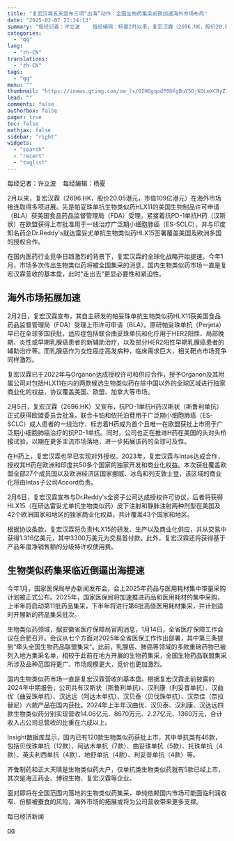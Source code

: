 ```yaml
---
title: "复宏汉霖五天宣布三项“出海”动作：全国生物药集采前夜加速海外市场布局"
date: "2025-02-07 21:34:13"
summary: "每经记者：许立波    每经编辑：杨夏2月以来，复宏汉霖（2696.HK，股价20.05港元，市值1..."
categories:
  - "qq"
lang:
  - "zh-CN"
translations:
  - "zh-CN"
tags:
  - "qq"
menu: ""
thumbnail: "https://inews.gtimg.com/om_ls/O2H6gqodP0UfgBuY5DjKQLmXCByZ1HrMsYD-Rr-U-KDOAAA_640360/0"
lead: ""
comments: false
authorbox: false
pager: true
toc: false
mathjax: false
sidebar: "right"
widgets:
  - "search"
  - "recent"
  - "taglist"
---
```


每经记者：许立波    每经编辑：杨夏

2月以来，复宏汉霖（2696.HK，股价20.05港元，市值109亿港元）在海外市场接连取得多项进展。先是帕妥珠单抗生物类似药HLX11的美国生物制品许可申请（BLA）获美国食品药品监督管理局（FDA）受理，紧接着抗PD-1单抗H药（汉斯状）在欧盟获得上市批准用于一线治疗广泛期小细胞肺癌（ES-SCLC），并与印度知名药企Dr.Reddy's就达雷妥尤单抗生物类似药HLX15签署覆盖美国及欧洲多国的授权合作。

在国内医药行业竞争日趋激烈的背景下，复宏汉霖的全球化战略开始提速。今年1月，市场多次传出生物类似药将被全国集采的消息，国内生物类似药市场一直是复宏汉霖营收的基本盘，此时“走出去”更显必要性和紧迫性。

海外市场拓展加速
--------

2月2日，复宏汉霖宣布，其自主研发的帕妥珠单抗生物类似药HLX11获美国食品药品监督管理局（FDA）受理上市许可申请（BLA）。原研帕妥珠单抗（Perjeta）早已在全球多国获批，适应症包括联合曲妥珠单抗和化疗用于HER2阳性、局部晚期、炎性或早期乳腺癌患者的新辅助治疗，以及部分HER2阳性早期乳腺癌患者的辅助治疗等。而乳腺癌作为女性癌症高发病种，临床需求巨大，相关靶点市场竞争同样激烈。

复宏汉霖已于2022年与Organon达成授权许可和供应合作，授予Organon及其附属公司对包括HLX11在内的两款候选生物类似药在除中国以外的全球区域进行独家商业化的权益，协议覆盖美国、欧盟、加拿大等市场。

2月5日，复宏汉霖（2696.HK）又宣布，抗PD-1单抗H药汉斯状（斯鲁利单抗）正式获得欧盟委员会批准，联合卡铂和依托泊苷用于广泛期小细胞肺癌（ES-SCLC）成人患者的一线治疗，标志着H药成为首个且唯一在欧盟获批上市用于广泛期小细胞肺癌治疗的抗PD-1单抗。同时，公司也正在推进H药在美国的头对头桥接试验，以期在更多主流市场落地，进一步拓展该药的全球可及性。

在H药上，复宏汉霖也早已实现对外授权。2023年，复宏汉霖与Intas达成合作，授权其H药在欧洲和印度共50多个国家的独家开发和商业化权益。本次获批覆盖欧盟全部27个成员国以及欧洲经济区国家挪威、冰岛和列支敦士登，该区域的商业化将由Intas子公司Accord负责。

2月6日，复宏汉霖宣布与Dr.Reddy's全资子公司达成授权许可协议，后者将获得HLX15（在研达雷妥尤单抗生物类似药）皮下注射和静脉注射两种剂型在美国及42个欧洲国家和地区的独家商业化权益，共计覆盖43个国家和地区。

根据协议条款，复宏汉霖将负责HLX15的研发、生产以及商业化供应，并从交易中获得1.316亿美元，其中3300万美元为交易首付款。此外，复宏汉霖还将获得基于产品年度净销售额的分级特许权使用费。

生物类似药集采临近倒逼出海提速
---------------

今年1月，国家医保局举办新闻发布会，会上2025年药品与医用耗材集中带量采购计划被正式公布。2025年，国家医保局将加速推进药品和医用耗材的集中采购，上半年将启动第11批药品集采，下半年将进行第6批高值医用耗材集采，并计划适时开展新的药品集采批次。

生物类似药领域，据安徽省医疗保障局官网消息，1月14日，全省医疗保障工作会议在合肥召开。会议从七个方面对2025年全省医保工作作出部署，其中第三条提到“牵头全国生物药品联盟集采”。此前，乳腺癌、肺癌等领域的多款重磅药物已被列入地方集采名单，相较于此前在地方开展的生物药集采，全国生物药品联盟集采所涉及品种范围将更广、市场规模更大，竞价也更加激烈。

国内生物类似药市场一直是复宏汉霖营收的基本盘。根据复宏汉霖此前披露的2024年中期报告，公司共有汉斯状（斯鲁利单抗）、汉利康（利妥昔单抗）、汉曲优（曲妥珠单抗）、汉达远（阿达木单抗）、汉贝泰（贝伐珠单抗）、汉奈佳（奈拉替尼）六款产品在国内获批。2024年上半年汉曲优、汉贝泰、汉利康、汉达远四款生物类似药分别实现营收14.06亿元、8670万元、2.27亿元、1360万元，合计收入占公司总营收的比重在六成以上。

Insight数据库显示，国内已有120款生物类似药获批上市，其中单抗类有46款，包括贝伐珠单抗（12款）、阿达木单抗（7款）、曲妥珠单抗（5款）、托珠单抗（4款）、英夫利西单抗（4款）、地舒单抗（4款）、利妥昔单抗（4款）等。

齐鲁制药和正大天晴是生物类似药大户，仅单抗类生物类似药就有5款已经上市，其次是海正药业、博锐生物、复宏汉霖等企业。

面对即将在全国范围内落地的生物类似药集采，单纯依赖国内市场可能面临利润收窄、份额被蚕食的风险，海外市场的拓展或将为公司营收带来更多支撑。

  

每日经济新闻

[qq](https://new.qq.com/rain/a/20250207A08XFM00)
